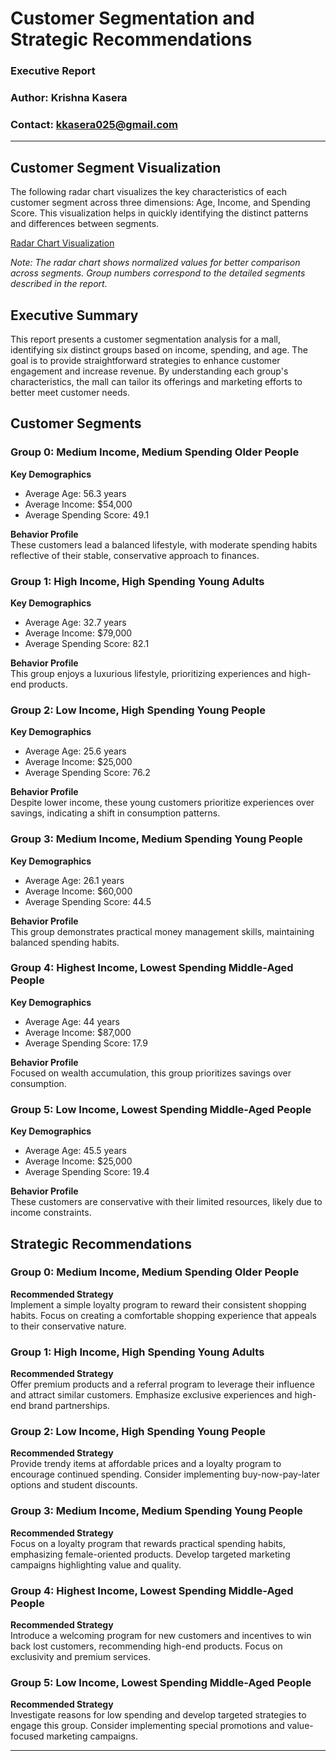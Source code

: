 # Customer Segmentation and Strategic Recommendations
### Executive Report
### Author: Krishna Kasera
### Contact: kkasera025@gmail.com
---

## Customer Segment Visualization

The following radar chart visualizes the key characteristics of each customer segment across three dimensions: Age, Income, and Spending Score. This visualization helps in quickly identifying the distinct patterns and differences between segments.

[Radar Chart Visualization](./Output/radar-chart.png "Customer Segments Radar Chart")

*Note: The radar chart shows normalized values for better comparison across segments. Group numbers correspond to the detailed segments described in the report.*

## Executive Summary

This report presents a customer segmentation analysis for a mall, identifying six distinct groups based on income, spending, and age. The goal is to provide straightforward strategies to enhance customer engagement and increase revenue. By understanding each group's characteristics, the mall can tailor its offerings and marketing efforts to better meet customer needs.

## Customer Segments

### Group 0: Medium Income, Medium Spending Older People
**Key Demographics**
- Average Age: 56.3 years
- Average Income: $54,000
- Average Spending Score: 49.1

**Behavior Profile**  
These customers lead a balanced lifestyle, with moderate spending habits reflective of their stable, conservative approach to finances.

### Group 1: High Income, High Spending Young Adults
**Key Demographics**
- Average Age: 32.7 years
- Average Income: $79,000
- Average Spending Score: 82.1

**Behavior Profile**  
This group enjoys a luxurious lifestyle, prioritizing experiences and high-end products.

### Group 2: Low Income, High Spending Young People
**Key Demographics**
- Average Age: 25.6 years
- Average Income: $25,000
- Average Spending Score: 76.2

**Behavior Profile**  
Despite lower income, these young customers prioritize experiences over savings, indicating a shift in consumption patterns.

### Group 3: Medium Income, Medium Spending Young People
**Key Demographics**
- Average Age: 26.1 years
- Average Income: $60,000
- Average Spending Score: 44.5

**Behavior Profile**  
This group demonstrates practical money management skills, maintaining balanced spending habits.

### Group 4: Highest Income, Lowest Spending Middle-Aged People
**Key Demographics**
- Average Age: 44 years
- Average Income: $87,000
- Average Spending Score: 17.9

**Behavior Profile**  
Focused on wealth accumulation, this group prioritizes savings over consumption.

### Group 5: Low Income, Lowest Spending Middle-Aged People
**Key Demographics**
- Average Age: 45.5 years
- Average Income: $25,000
- Average Spending Score: 19.4

**Behavior Profile**  
These customers are conservative with their limited resources, likely due to income constraints.

## Strategic Recommendations

### Group 0: Medium Income, Medium Spending Older People
**Recommended Strategy**  
Implement a simple loyalty program to reward their consistent shopping habits. Focus on creating a comfortable shopping experience that appeals to their conservative nature.

### Group 1: High Income, High Spending Young Adults
**Recommended Strategy**  
Offer premium products and a referral program to leverage their influence and attract similar customers. Emphasize exclusive experiences and high-end brand partnerships.

### Group 2: Low Income, High Spending Young People
**Recommended Strategy**  
Provide trendy items at affordable prices and a loyalty program to encourage continued spending. Consider implementing buy-now-pay-later options and student discounts.

### Group 3: Medium Income, Medium Spending Young People
**Recommended Strategy**  
Focus on a loyalty program that rewards practical spending habits, emphasizing female-oriented products. Develop targeted marketing campaigns highlighting value and quality.

### Group 4: Highest Income, Lowest Spending Middle-Aged People
**Recommended Strategy**  
Introduce a welcoming program for new customers and incentives to win back lost customers, recommending high-end products. Focus on exclusivity and premium services.

### Group 5: Low Income, Lowest Spending Middle-Aged People
**Recommended Strategy**  
Investigate reasons for low spending and develop targeted strategies to engage this group. Consider implementing special promotions and value-focused marketing campaigns.

---
